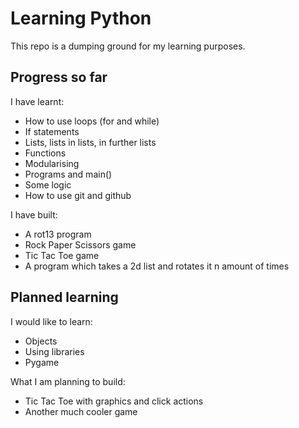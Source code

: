 ﻿# Learning Python
This repo is a dumping ground for my learning purposes.

## Progress so far
I have learnt:
* How to use loops (for and while)
* If statements
* Lists, lists in lists, in further lists
* Functions
* Modularising
* Programs and main()
* Some logic
* How to use git and github

I have built:
* A rot13 program
* Rock Paper Scissors game
* Tic Tac Toe game
* A program which takes a 2d list and rotates it n  amount of times

## Planned learning
I would like to learn:
* Objects
* Using libraries
* Pygame

What I am planning to build:
* Tic Tac Toe with graphics and click actions
* Another much cooler game

